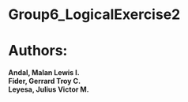 # Group6_LogicalExercise2

# Authors: 
**Andal, Malan Lewis I.** \
**Fider, Gerrard Troy C.** \
**Leyesa, Julius Victor M.**
